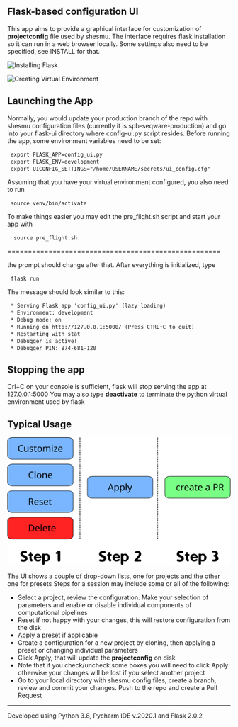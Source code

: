 ﻿## Flask-based configuration UI

This app aims to provide a graphical interface for customization of **projectconfig** file used by shesmu.
The interface requires flask installation so it can run in a web browser locally. Some settings also
need to be specified, see INSTALL for that. 

![Installing Flask](https://flask.palletsprojects.com/en/2.1.x/installation/)
 
![Creating Virtual Environment](https://packaging.python.org/en/latest/tutorials/installing-packages/#creating-and-using-virtual-environments)

## Launching the App

Normally, you would update your production branch of the repo with shesmu configuration files 
(currently it is spb-seqware-production) and go into your flask-ui directory where
config-ui.py script resides. Before running the app, some environment variables need to be set:

```
 export FLASK_APP=config_ui.py
 export FLASK_ENV=development
 export UICONFIG_SETTINGS="/home/USERNAME/secrets/ui_config.cfg"
```

Assuming that you have your virtual environment configured, you also need to run

```
 source venv/bin/activate
```

To make things easier you may edit the pre_flight.sh
script and start your app with

```
  source pre_flight.sh
```

====================================================

the prompt should change after that. After everything is initialized, type

```
 flask run
```

The message should look similar to this:

```
 * Serving Flask app 'config_ui.py' (lazy loading)
 * Environment: development
 * Debug mode: on
 * Running on http://127.0.0.1:5000/ (Press CTRL+C to quit)
 * Restarting with stat
 * Debugger is active!
 * Debugger PIN: 874-681-120
```

## Stopping the app

Crl+C on your console is sufficient, flask will stop serving the app at 127.0.0.1:5000
You may also type **deactivate** to terminate the python virtual environment used by flask

## Typical Usage

![usage_flowchart](images/ui_flowchart.png)

The UI shows a couple of drop-down lists, one for projects and the other one for presets
Steps for a session may include some or all of the following:

* Select a project, review the configuration. Make your selection of parameters and enable
  or disable individual components of computational pipelines
* Reset if not happy with your changes, this will restore configuration from the disk
* Apply a preset if applicable
* Create a configuration for a new project by cloning, then applying a preset
  or changing individual parameters
* Click Apply, that will update the **projectconfig** on disk
* Note that if you check/uncheck some boxes you will need to click Apply
  otherwise your changes will be lost if you select another project
* Go to your local directory with shesmu config files, create a branch, review 
  and commit your changes. Push to the repo and create a Pull Request

------------------------------------------------------------------------------

Developed using Python 3.8, Pycharm IDE v.2020.1 and Flask 2.0.2 
